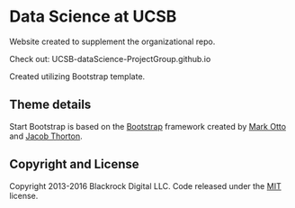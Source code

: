 # Data Science at UCSB 

Website created to supplement the organizational repo. 

Check out: UCSB-dataScience-ProjectGroup.github.io

Created utilizing Bootstrap template.

## Theme details
Start Bootstrap is based on the [Bootstrap](http://getbootstrap.com/) framework created by [Mark Otto](https://twitter.com/mdo) and [Jacob Thorton](https://twitter.com/fat).

## Copyright and License

Copyright 2013-2016 Blackrock Digital LLC. Code released under the [MIT](https://github.com/BlackrockDigital/startbootstrap-heroic-features/blob/gh-pages/LICENSE) license.
